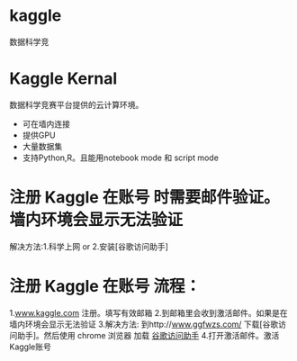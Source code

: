 # kaggle
数据科学竞

# Kaggle Kernal 
数据科学竞赛平台提供的云计算环境。
- 可在墙内连接
- 提供GPU
- 大量数据集
- 支持Python,R。且能用notebook mode 和 script mode 

# 注册 Kaggle 在账号 时需要邮件验证。墙内环境会显示无法验证

解决方法:1.科学上网 or 2.安装[谷歌访问助手]


# 注册 Kaggle 在账号 流程：

1.www.kaggle.com 注册。填写有效邮箱
2.到邮箱里会收到激活邮件。如果是在墙内环境会显示无法验证
3.解决方法:
  到http://www.ggfwzs.com/ 下载[谷歌访问助手]。然后使用 chrome 浏览器 加载 [谷歌访问助手](加载教程http://www.ggfwzs.com/ff/chrome/index.html)
4.打开激活邮件。激活Kaggle账号
